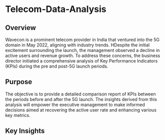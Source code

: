 # Telecom-Data-Analysis

## Overview
Wavecon is a prominent telecom provider in India that ventured into the 5G domain in May 2022, aligning with industry trends. HDespite the initial excitement surrounding the launch, the management observed a decline in active users and revenue growth. To address these concerns, the business director initiated a comprehensive analysis of Key Performance Indicators (KPIs) during the pre and post-5G launch periods.

## Purpose
The objective is to provide a detailed comparison report of KPIs between the periods before and after the 5G launch. The insights derived from this analysis will empower the executive management to make informed decisions aimed at recovering the active user rate and enhancing various key metrics.

## Key Insights
